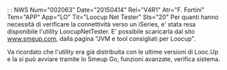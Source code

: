  :  : NWS Num="002063" Date="20150414" Rel="V4R1" Atr="F. Fortini" Tem="APP" App="LO" Tit="Loocup Net Tester" Sts="20"
Per quanti hanno necessità di verificare la connettività verso un iSeries, e' stata resa disponibile
l'utility LoocupNetTester.
E' possibile scaricarla dal sito www.smeup.com, dalla pagina "JVM e tool consigliati per Loocup".

Va ricordato che l'utility era già distribuita con le ultime versioni di Looc.Up e la si può avviare tramite lo Smeup Go, funzioni avanzate, verifica sistema.
